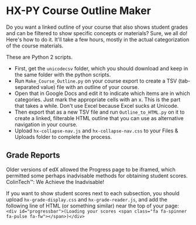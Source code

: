 HX-PY Course Outline Maker
====================================

Do you want a linked outline of your course that also shows student grades and can be filtered to show specific concepts or materials? Sure, we all do! Here's how to do it. It'll take a few hours, mostly in the actual categorization of the course materials.

These are Python 2 scripts.

* First, get the `unicodecsv` folder, which you should download and keep in the same folder with the python scripts.
* Run `Make_Course_Outline.py` on your course export to create a TSV (tab-separated value) file with an outline of your course.
* Open that in Google Docs and edit it to indicate which items are in which categories. Just mark the appropriate cells with an x. This is the part that takes a while. Don't use Excel because Excel sucks at Unicode.
* Then export that as a new TSV file and run `Outline_to_HTML.py` on it to create a linked, filterable HTML outline that you can use as alternative navigation in your course.
* Upload `hx-collapse-nav.js` and `hx-collapse-nav.css` to your Files & Uploads folder to complete the process.

Grade Reports
-------------
Older versions of edX allowed the Progress page to be iframed, which permitted some perhaps inadvisable methods for obtaining student scores. ColinTech™: We Achieve the Inadvisable!

If you want to show student scores next to each subsection, you should upload `hx-grade-display.css` and `hx-grade-reader.js`, and add the following line of HTML (or something similar) near the top of your page: `<div id="progressbar">(Loading your scores <span class="fa fa-spinner fa-pulse fa-fw"></span>)</div>`
